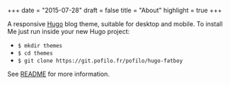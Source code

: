 +++
date = "2015-07-28"
draft = false
title = "About"
highlight = true
+++

A responsive [Hugo](http://gohugo.io) blog theme, suitable for desktop and mobile.
To install Me just run inside your new Hugo project:  

+ `$ mkdir themes`
+ `$ cd themes`
+ `$ git clone https://git.pofilo.fr/pofilo/hugo-fatboy`

See [README](https://git.pofilo.fr/pofilo/hugo-fatboy/src/master/README.md) for more information.